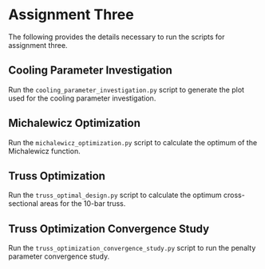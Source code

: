 # Assignment Three
The following provides the details necessary to run the scripts for assignment three.

## Cooling Parameter Investigation
Run the `cooling_parameter_investigation.py` script to generate the plot used for the cooling parameter investigation.

## Michalewicz Optimization
Run the `michalewicz_optimization.py` script to calculate the optimum of the Michalewicz function.

## Truss Optimization
Run the `truss_optimal_design.py` script to calculate the optimum cross-sectional areas for the 10-bar truss.

## Truss Optimization Convergence Study
Run the `truss_optimization_convergence_study.py` script to run the penalty parameter convergence study.
